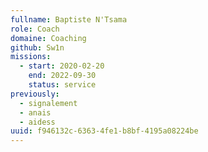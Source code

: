 ```yaml
---
fullname: Baptiste N'Tsama
role: Coach
domaine: Coaching
github: Sw1n
missions:
  - start: 2020-02-20
    end: 2022-09-30
    status: service
previously:
  - signalement
  - anais
  - aidess
uuid: f946132c-6363-4fe1-b8bf-4195a08224be
---
```

